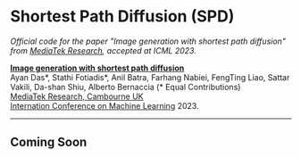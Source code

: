 # Shortest Path Diffusion (SPD)

*Official code for the paper "Image generation with shortest path diffusion" from [MediaTek Research](https://mtkresearch.com/en), accepted at ICML 2023.*


[**Image generation with shortest path diffusion**]() <br />
Ayan Das*, Stathi Fotiadis*, Anil Batra, Farhang Nabiei, FengTing Liao, Sattar Vakili, Da-shan Shiu, Alberto Bernaccia 
(* Equal Contributions)<br />
[MediaTek Research, Cambourne UK](https://mtkresearch.com/en)<br />
[Internation Conference on Machine Learning](https://icml.cc) 2023.

---

## Coming Soon